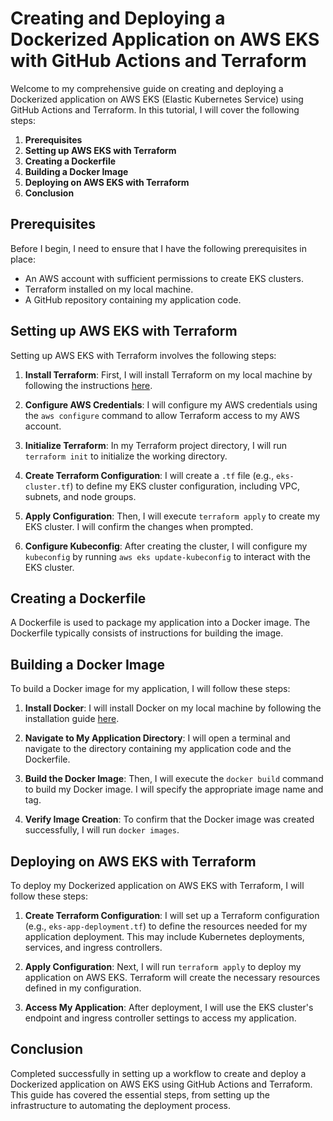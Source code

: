 # Creating and Deploying a Dockerized Application on AWS EKS with GitHub Actions and Terraform

Welcome to my comprehensive guide on creating and deploying a Dockerized application on AWS EKS (Elastic Kubernetes Service) using GitHub Actions and Terraform. In this tutorial, I will cover the following steps:

1. **Prerequisites**
2. **Setting up AWS EKS with Terraform**
3. **Creating a Dockerfile**
4. **Building a Docker Image**
5. **Deploying on AWS EKS with Terraform**
6. **Conclusion**

## Prerequisites
Before I begin, I need to ensure that I have the following prerequisites in place:

- An AWS account with sufficient permissions to create EKS clusters.
- Terraform installed on my local machine.
- A GitHub repository containing my application code.

## Setting up AWS EKS with Terraform
Setting up AWS EKS with Terraform involves the following steps:

1. **Install Terraform**: First, I will install Terraform on my local machine by following the instructions [here](https://learn.hashicorp.com/tutorials/terraform/install-cli).

2. **Configure AWS Credentials**: I will configure my AWS credentials using the `aws configure` command to allow Terraform access to my AWS account.

3. **Initialize Terraform**: In my Terraform project directory, I will run `terraform init` to initialize the working directory.

4. **Create Terraform Configuration**: I will create a `.tf` file (e.g., `eks-cluster.tf`) to define my EKS cluster configuration, including VPC, subnets, and node groups.

5. **Apply Configuration**: Then, I will execute `terraform apply` to create my EKS cluster. I will confirm the changes when prompted.

6. **Configure Kubeconfig**: After creating the cluster, I will configure my `kubeconfig` by running `aws eks update-kubeconfig` to interact with the EKS cluster.

## Creating a Dockerfile
A Dockerfile is used to package my application into a Docker image. The Dockerfile typically consists of instructions for building the image.

## Building a Docker Image
To build a Docker image for my application, I will follow these steps:

1. **Install Docker**: I will install Docker on my local machine by following the installation guide [here](https://docs.docker.com/get-docker/).

2. **Navigate to My Application Directory**: I will open a terminal and navigate to the directory containing my application code and the Dockerfile.

3. **Build the Docker Image**: Then, I will execute the `docker build` command to build my Docker image. I will specify the appropriate image name and tag.

4. **Verify Image Creation**: To confirm that the Docker image was created successfully, I will run `docker images`.

## Deploying on AWS EKS with Terraform
To deploy my Dockerized application on AWS EKS with Terraform, I will follow these steps:

1. **Create Terraform Configuration**: I will set up a Terraform configuration (e.g., `eks-app-deployment.tf`) to define the resources needed for my application deployment. This may include Kubernetes deployments, services, and ingress controllers.

2. **Apply Configuration**: Next, I will run `terraform apply` to deploy my application on AWS EKS. Terraform will create the necessary resources defined in my configuration.

3. **Access My Application**: After deployment, I will use the EKS cluster's endpoint and ingress controller settings to access my application.

## Conclusion
Completed successfully in setting up a workflow to create and deploy a Dockerized application on AWS EKS using GitHub Actions and Terraform. This guide has covered the essential steps, from setting up the infrastructure to automating the deployment process.
